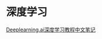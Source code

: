 # 深度学习

[Deeplearning.ai深度学习教程中文笔记](https://github.com/fengdu78/deeplearning_ai_books)

<!-- ## 深度学习概述

## 深度学习基础知识

## 深度学习卷积网络

## 深度学习循环神经网络

## 深度学习研究前沿 -->
